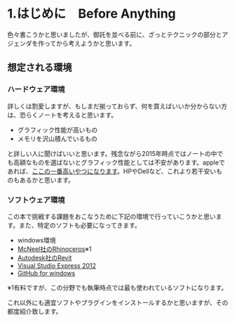 # 1.はじめに　Before Anything

色々書こうかと思いましたが、御託を並べる前に、ざっとテクニックの部分とアジェンダを作ってから考えようかと思います。

## 想定される環境

### ハードウェア環境
詳しくは割愛しますが、もしまだ揃っておらず、何を買えばいいか分からない方は、恐らくノートを考えると思います。

* グラフィック性能が高いもの
* メモリを沢山積んでいるもの

と詳しい人に聞けばいいと思います。残念ながら2015年時点ではノートの中でも高額なものを選ばないとグラフィック性能としては不安があります。appleであれば、[ここの一番高いやつになります](http://store.apple.com/jp/buy-mac/macbook-pro)。HPやDellなど、これより若干安いものもあるかと思います。

### ソフトウェア環境
この本で挑戦する課題をおこなうために下記の環境で行っていこうかと思います。また、特定のソフトも必要になってきます。

* windows環境
* [McNeel社のRhinoceros](http://www.rhino3d.co.jp/product/price_edu.html#rhino)※1
* [Autodesk社のRevit](http://www.autodesk.com/education/free-software/revit)
* [Visual Studio Express 2012](https://www.microsoft.com/en-us/download/details.aspx?id=34673&ppud=4)
* [GitHub for windows](https://windows.github.com/)

※1有料ですが、この分野でも執筆時点では最も使われているソフトになります。

これ以外にも適宜ソフトやプラグインをインストールするかと思いますが、その都度紹介致します。




